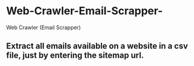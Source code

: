 # Web-Crawler-Email-Scrapper-
Web Crawler (Email Scrapper)

## Extract all emails available on a website in a csv file, just by entering the sitemap url.
